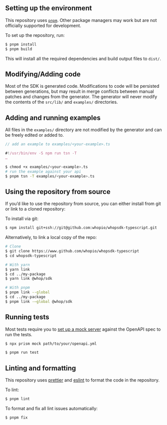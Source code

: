 ## Setting up the environment

This repository uses [`pnpm`](https://pnpm.io/).
Other package managers may work but are not officially supported for development.

To set up the repository, run:

```sh
$ pnpm install
$ pnpm build
```

This will install all the required dependencies and build output files to `dist/`.

## Modifying/Adding code

Most of the SDK is generated code. Modifications to code will be persisted between generations, but may
result in merge conflicts between manual patches and changes from the generator. The generator will never
modify the contents of the `src/lib/` and `examples/` directories.

## Adding and running examples

All files in the `examples/` directory are not modified by the generator and can be freely edited or added to.

```ts
// add an example to examples/<your-example>.ts

#!/usr/bin/env -S npm run tsn -T
…
```

```sh
$ chmod +x examples/<your-example>.ts
# run the example against your api
$ pnpm tsn -T examples/<your-example>.ts
```

## Using the repository from source

If you’d like to use the repository from source, you can either install from git or link to a cloned repository:

To install via git:

```sh
$ npm install git+ssh://git@github.com:whopio/whopsdk-typescript.git
```

Alternatively, to link a local copy of the repo:

```sh
# Clone
$ git clone https://www.github.com/whopio/whopsdk-typescript
$ cd whopsdk-typescript

# With yarn
$ yarn link
$ cd ../my-package
$ yarn link @whop/sdk

# With pnpm
$ pnpm link --global
$ cd ../my-package
$ pnpm link -—global @whop/sdk
```

## Running tests

Most tests require you to [set up a mock server](https://github.com/stoplightio/prism) against the OpenAPI spec to run the tests.

```sh
$ npx prism mock path/to/your/openapi.yml
```

```sh
$ pnpm run test
```

## Linting and formatting

This repository uses [prettier](https://www.npmjs.com/package/prettier) and
[eslint](https://www.npmjs.com/package/eslint) to format the code in the repository.

To lint:

```sh
$ pnpm lint
```

To format and fix all lint issues automatically:

```sh
$ pnpm fix
```
